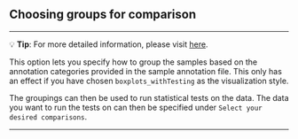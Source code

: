 ## Choosing groups for comparison

---
💡 **Tip**: For more detailed information, please visit <a href="https://icb-dcm.github.io/cOmicsArt/interface-details/single-gene-visualisations.html#side-panel-" target="_blank">here</a>.

This option lets you specify how to group the samples based on the annotation categories 
provided in the sample annotation file. This only has an effect if you have chosen 
`boxplots_withTesting` as the visualization style.

The groupings can then be used to run statistical tests on the data. The data you want 
to run the tests on can then be specified under `Select your desired comparisons`.

---